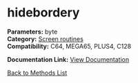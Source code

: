 # hidebordery

**Parameters:** byte  
**Category:** [Screen routines](../categories/screen_routines.md)  
**Compatibility:** C64, MEGA65, PLUS4, C128  

**Documentation Link:** [View Documentation](https://github.com/leuat/TRSE/raw/master/resources/text/help/m/hidebordery.rtf)

[Back to Methods List](../../SUMMARY.md)
